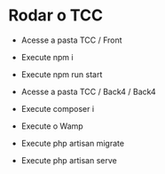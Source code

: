 # Rodar o TCC

- Acesse a pasta TCC / Front
- Execute npm i
- Execute npm run start


- Acesse a pasta TCC / Back4 / Back4
- Execute composer i
- Execute o Wamp
- Execute php artisan migrate
- Execute php artisan serve
